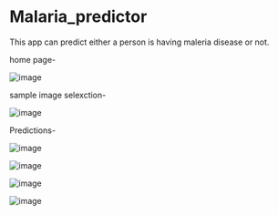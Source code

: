 # Malaria_predictor


This app can predict either a person is having maleria disease or not.

home page-

![image](https://github.com/alphaAntarik/Malaria_predictor/assets/94217487/39a23497-4664-4f6e-a339-1153495572ac)

sample image selexction-

![image](https://github.com/alphaAntarik/Malaria_predictor/assets/94217487/ae33815c-dccd-4ba5-8b80-d0c23117c832)


Predictions-


![image](https://github.com/alphaAntarik/Malaria_predictor/assets/94217487/57e834dd-7f5a-4887-a994-2718ece2fa4d)


![image](https://github.com/alphaAntarik/Malaria_predictor/assets/94217487/926ae2ea-1296-4b6f-8a6d-45c0f8d79df1)


![image](https://github.com/alphaAntarik/Malaria_predictor/assets/94217487/363666e7-13d8-409c-ad01-61a2eebd9ca2)


![image](https://github.com/alphaAntarik/Malaria_predictor/assets/94217487/f9462107-9ffa-4de6-81e0-09b648183baf)
